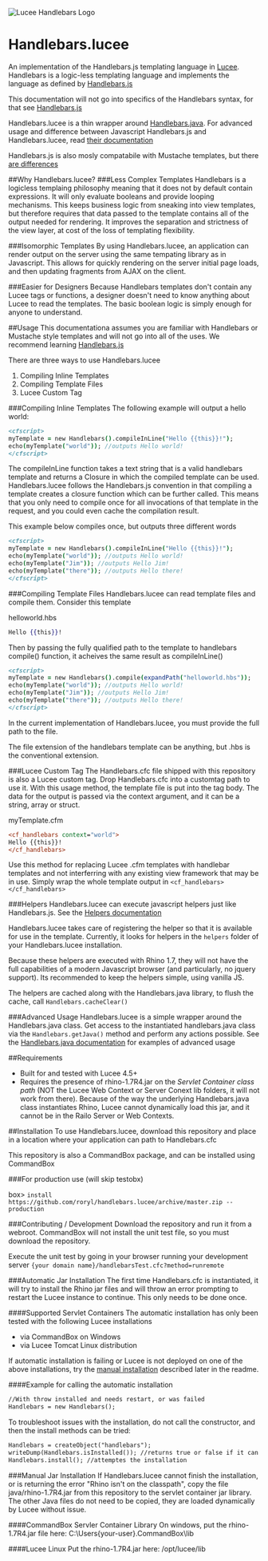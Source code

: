 ![Lucee Handlebars Logo](https://raw.githubusercontent.com/https://github.com/roryl/handlebars.lucee/master/logo.fw.png)

# Handlebars.lucee
An implementation of the Handlebars.js templating language in [Lucee](http://lucee.org/). Handlebars is a logic-less templating language and implements the language as defined by [Handlebars.js](http://handlebarsjs.com/)

This documentation will not go into specifics of the Handlebars syntax, for that see [Handlebars.js](http://handlebarsjs.com/)

Handlebars.lucee is a thin wrapper around [Handlebars.java](https://github.com/jknack/handlebars.java). For advanced usage and difference between Javascript Handlebars.js and Handlebars.lucee, read [their documentation](https://github.com/jknack/handlebars.java)

Handlebars.js is also mosly compatabile with Mustache templates, but there [are differences](https://github.com/wycats/handlebars.js#differences-between-handlebarsjs-and-mustache)

##Why Handlebars.lucee?
###Less Complex Templates
Handlebars is a logicless templaing philosophy meaning that it does not by default contain expressions. It will only evaluate booleans and provide looping mechanisms. This keeps business logic from sneaking into view templates, but therefore requires that data passed to the template contains all of the output needed for rendering. It improves the separation and strictness of the view layer, at cost of the loss of templating flexibility. 

###Isomorphic Templates
By using Handlebars.lucee, an application can render output on the server using the same tempating library as in Javascript. This allows for quickly rendering on the server initial page loads, and then updating fragments from AJAX on the client.

###Easier for Designers
Because Handlebars templates don't contain any Lucee tags or functions, a designer doesn't need to know anything about Lucee to read the templates. The basic boolean logic is simply enough for anyone to understand.

##Usage
This documentationa assumes you are familiar with Handlebars or Mustache style templates and will not go into all of the uses. We recommend learning [Handlebars.js](http://handlebarsjs.com/) 

There are three ways to use Handlebars.lucee

1. Compiling Inline Templates
2. Compiling Template Files
3. Lucee Custom Tag

###Compiling Inline Templates
The following example will output a hello world:
```coldfusion
<cfscript>
myTemplate = new Handlebars().compileInLine("Hello {{this}}!");
echo(myTemplate("world")); //outputs Hello world!
</cfscript>
```

The compileInLine function takes a text string that is a valid handlebars template and returns a Closure in which the compiled template can be used. Handlebars.lucee follows the Handlebars.js convention in that compiling a template creates a closure function which can be further called. This means that you only need to compile once for all invocations of that template in the request, and you could even cache the compilation result. 

This example below compiles once, but outputs three different words
```coldfusion
<cfscript>
myTemplate = new Handlebars().compileInLine("Hello {{this}}!");
echo(myTemplate("world")); //outputs Hello world!
echo(myTemplate("Jim")); //outputs Hello Jim!
echo(myTemplate("there")); //outputs Hello there!
</cfscript>
```

###Compiling Template Files
Handlebars.lucee can read template files and compile them. Consider this template

helloworld.hbs
```handlebars
Hello {{this}}!
```

Then by passing the fully qualified path to the template to handlebars compile() function, it acheives the same result as compileInLine()

```coldfusion
<cfscript>
myTemplate = new Handlebars().compile(expandPath("helloworld.hbs"));
echo(myTemplate("world")); //outputs Hello world!
echo(myTemplate("Jim")); //outputs Hello Jim!
echo(myTemplate("there")); //outputs Hello there!
</cfscript>
```

In the current implementation of Handlebars.lucee, you must provide the full path to the file.

The file extension of the handlebars template can be anything, but .hbs is the conventional extension.

###Lucee Custom Tag
The Handlebars.cfc file shipped with this repository is also a Lucee custom tag. Drop Handlebars.cfc into a customtag path to use it. With this usage method, the template file is put into the tag body. The data for the output is passed via the context argument, and it can be a string, array or struct.

myTemplate.cfm
```coldfusion
<cf_handlebars context="world">
Hello {{this}}!
</cf_handlebars>
```

Use this method for replacing Lucee .cfm templates with handlebar templates and not interferring with any existing view framework that may be in use. Simply wrap the whole template output in `<cf_handlebars></cf_handlebars>`

###Helpers
Handlebars.lucee can execute javascript helpers just like Handlebars.js. See the [Helpers documentation](http://handlebarsjs.com/block_helpers.html)

Handlebars.lucee takes care of registering the helper so that it is available for use in the template. Currently, it looks for helpers in the `helpers` folder of your Handlebars.lucee installation.

Because these helpers are executed with Rhino 1.7, they will not have the full capabilities of a modern Javascript browser (and particularly, no jquery support). Its recommended to keep the helpers simple, using vanilla JS.

The helpers are cached along with the Handlebars.java library, to flush the cache, call `Handlebars.cacheClear()`

###Advanced Usage
Handlebars.lucee is a simple wrapper around the Handlebars.java class. Get access to the instantiated handlebars.java class via the `Handlebars.getJava()` method and perform any actions possible. See the [Handlebars.java documentation](https://github.com/jknack/handlebars.java) for examples of advanced usage

##Requirements
* Built for and tested with Lucee 4.5+
* Requires the presence of rhino-1.7R4.jar on the *Servlet Container class path* (NOT the Lucee Web Context or Server Conext lib folders, it will not work from there). Because of the way the underlying Handlebars.java class instantiates Rhino, Lucee cannot dynamically load this jar, and it cannot be in the Railo Server or Web Contexts.

##Installation
To use Handlebars.lucee, download this repository and place in a location where your application can path to Handlebars.cfc

This repository is also a CommandBox package, and can be installed using CommandBox

###For production use (will skip testobx)

box> `install https://github.com/roryl/handlebars.lucee/archive/master.zip --production`

###Contributing / Development
Download the repository and run it from a webroot. CommandBox will not install the unit test file, so you must download the repository. 

Execute the unit test by going in your browser running your development server `{your domain name}/handlebarsTest.cfc?method=runremote`

###Automatic Jar Installation
The first time Handlebars.cfc is instantiated, it will try to install the Rhino jar files and will throw an error prompting to restart the Lucee instance to continue. This only needs to be done once.

####Supported Servlet Containers
The automatic installation has only been tested with the following Lucee installations
* via CommandBox on Windows
* via Lucee Tomcat Linux distribution

If automatic installation is failing or Lucee is not deployed on one of the above installations, try the [manual installation](#manual-jar-installation) described later in the readme. 

####Example for calling the automatic installation
```coldfusion
//With throw installed and needs restart, or was failed
Handlebars = new Handlebars();
```

To troubleshoot issues with the installation, do not call the constructor, and then the install methods can be tried:

```coldfusion
Handlebars = createObject("handlebars");
writeDump(Handlebars.isInstalled()); //returns true or false if it can fine Rhino
Handlebars.install(); //attemptes the installation
```

###Manual Jar Installation
If Handlebars.lucee cannot finish the installation, or is returning the error "Rhino isn't on the classpath", copy the file java/rhino-1.7R4.jar from this repository to the servlet container jar library. The other Java files do not need to be copied, they are loaded dynamically by Lucee without issue.

####CommandBox Servler Container Library
On windows, put the rhino-1.7R4.jar file here:
C:\Users\{your-user}\.CommandBox\lib

####Lucee Linux
Put the rhino-1.7R4.jar here: /opt/lucee/lib
